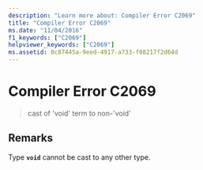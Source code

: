 ```yaml
---
description: "Learn more about: Compiler Error C2069"
title: "Compiler Error C2069"
ms.date: "11/04/2016"
f1_keywords: ["C2069"]
helpviewer_keywords: ["C2069"]
ms.assetid: 0c87445a-9eed-4917-a733-f08217f2d64d
---
```

# Compiler Error C2069

> cast of 'void' term to non-'void'

## Remarks

Type **`void`** cannot be cast to any other type.
